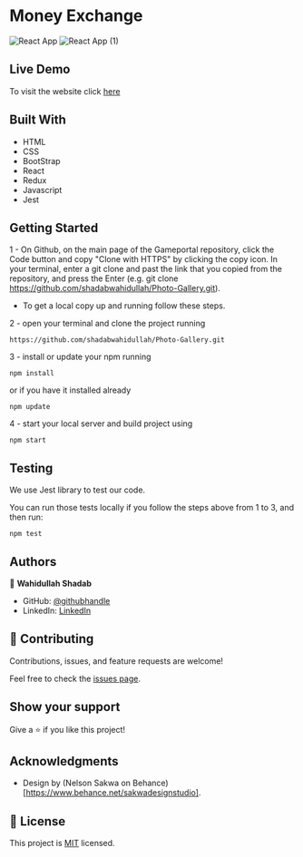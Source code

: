 # Money Exchange


![React App](https://user-images.githubusercontent.com/51750930/143529384-6a5b4f46-162a-4b3a-8567-8df33544cece.png)
![React App (1)](https://user-images.githubusercontent.com/51750930/143529380-64338655-66b2-4b8c-a1ff-3357600c97f8.png)

## Live Demo

To visit the website click [here](https://confident-euclid-f84f76.netlify.app/)

## Built With

- HTML 
- CSS
- BootStrap
- React
- Redux
- Javascript
- Jest


## Getting Started

1 - On Github, on the main page of the Gameportal repository, click the Code button and copy "Clone with HTTPS" by clicking the copy icon.
In your terminal, enter a git clone and past the link that you copied from the repository, and press the   Enter
(e.g. git clone https://github.com/shadabwahidullah/Photo-Gallery.git).

* To get a local copy up and running follow these steps.

2 - open your terminal and clone the project running 

`https://github.com/shadabwahidullah/Photo-Gallery.git`

3 - install or update your npm running

`npm install` 

or if you have it installed already 

`npm update`

4 - start your local server and build project using

`npm start`

## Testing

We use Jest library to test our code.

You can run those tests locally if you follow the steps above from 1 to 3, and then run:

`npm test`

## Authors

👤 **Wahidullah Shadab**

- GitHub: [@githubhandle](https://github.com/shadabwahidullah)
- LinkedIn: [LinkedIn](https://www.linkedin.com/in/wahidullah-shadab-2712031a3)


## 🤝 Contributing

Contributions, issues, and feature requests are welcome!

Feel free to check the [issues page](../../issues/).

## Show your support

Give a ⭐️ if you like this project!

## Acknowledgments

- Design by (Nelson Sakwa on Behance)[https://www.behance.net/sakwadesignstudio].


## 📝 License

This project is [MIT](./MIT.md) licensed.
